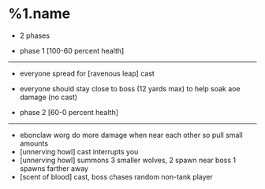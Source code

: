 %1.name
=======
- 2 phases

- phase 1 [100-60 percent health]
----------
- everyone spread for [ravenous leap] cast
- everyone should stay close to boss (12 yards max)
    to help soak aoe damage (no cast)

- phase 2 [60-0 percent health]
----------
- ebonclaw worg do more damage when near each other
    so pull small amounts
- [unnerving howl] cast interrupts you
- [unnerving howl] summons 3 smaller wolves, 2 spawn near boss
    1 spawns farther away
- [scent of blood] cast, boss chases random non-tank player